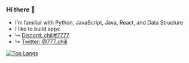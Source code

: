 ### Hi there 👋

- I’m familiar with Python, JavaScript, Java, React, and Data Structure
- I like to build apps
- ↳ [Discord: chili#7777](https://stackedit.io/https://discordapp.com/users/407759734305849345)
- ↳ [Twitter: @777_chili](https://twitter.com/777_chili)

[![Top Langs](https://github-readme-stats.vercel.app/api/top-langs/?username=chilipolygon&layout=compact&theme=radical)](https://github.com/anuraghazra/github-readme-stats)

